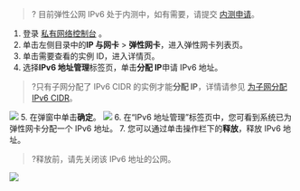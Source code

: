 >? 目前弹性公网 IPv6 处于内测中，如有需要，请提交 [内测申请](https://cloud.tencent.com/apply/p/a9k0gialqhj)。

1. 登录 [私有网络控制台](https://console.cloud.tencent.com/vpc/vpc?rid=1) 。
2. 单击左侧目录中的**IP 与网卡** > **弹性网卡**，进入弹性网卡列表页。
3. 单击需要查看的实例 ID，进入详情页。
4. 选择**IPv6 地址管理**标签页，单击**分配 IP**申请 IPv6 地址。
>?只有子网分配了 IPv6 CIDR 的实例才能**分配 IP**，详情请参见 [为子网分配 IPv6 CIDR](https://cloud.tencent.com/document/product/1142/47665?from_wecom=1#.E6.AD.A5.E9.AA.A4.E4.BA.8C.EF.BC.9A.E4.B8.BA.E5.AD.90.E7.BD.91.E5.88.86.E9.85.8D-ipv6-cidr.3Ca-id.3D.22step2.22.3E.3C.2Fa.3E)。
>
![](https://main.qcloudimg.com/raw/94e964e2f6d7550f6a0449d81c97df1f.png)
5. 在弹窗中单击**确定**。
![](https://main.qcloudimg.com/raw/5c842277924dc62f3d0d92e4804fd6bc.png)
6. 在“IPv6 地址管理”标签页中，您可看到系统已为弹性网卡分配一个 IPv6 地址。
7. 您可以通过单击操作栏下的**释放**，释放 IPv6 地址。
>?释放前，请先关闭该 IPv6 地址的公网。
>
![](https://main.qcloudimg.com/raw/40198bee694fefdc5b557ac6cb62df8d.png)
